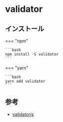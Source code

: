 # validator

## インストール

=== "npm"

    ```bash
    npm install -S validator
    ```

=== "yarn"

    ```bash
    yarn add validator
    ```

## 参考

- [validatorjs](https://github.com/validatorjs/validator.js)
